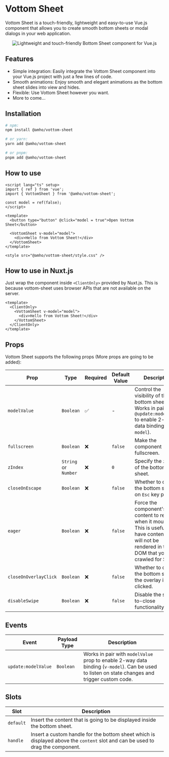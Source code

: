 # Vottom Sheet

Vottom Sheet is a touch-friendly, lightweight and easy-to-use Vue.js component
that allows you to create smooth bottom sheets or modal dialogs in your web
application.

<div style="text-align: center">
  <img src="demo.gif" alt="Lightweight and touch-friendly Bottom Sheet component for Vue.js" />
</div>

## Features

- Simple integration: Easily integrate the Vottom Sheet component into your Vue.js project with just a few lines of code.
- Smooth animations: Enjoy smooth and elegant animations as the bottom sheet slides into view and hides.
- Flexible: Use Vottom Sheet however you want.
- More to come...

## Installation

```bash copy
# npm:
npm install @amho/vottom-sheet
```

```bash copy
# or yarn:
yarn add @amho/vottom-sheet
```

```bash copy
# or pnpm:
pnpm add @amho/vottom-sheet
```

## How to use

```vue copy
<script lang="ts" setup>
import { ref } from 'vue';
import { VottomSheet } from '@amho/vottom-sheet';

const model = ref(false);
</script>

<template>
  <button type="button" @click="model = true">Open Vottom Sheet</button>

  <VottomSheet v-model="model">
    <div>Hello from Vottom Sheet!</div>
  </VottomSheet>
</template>

<style src="@amho/vottom-sheet/style.css" />
```

## How to use in Nuxt.js

Just wrap the component inside `<ClientOnly>` provided by Nuxt.js. This is because vottom-sheet uses browser APIs that are not available on the server.

```vue copy
<template>
  <ClientOnly>
    <VottomSheet v-model="model">
      <div>Hello from Vottom Sheet!</div>
    </VottomSheet>
  </ClientOnly>
</template>
```

## Props

Vottom Sheet supports the following props (More props are going to be added):

| Prop                  | Type                 | Required | Default Value | Description                                                                                                                                                    |
|-----------------------|----------------------|----------|---------------|----------------------------------------------------------------------------------------------------------------------------------------------------------------|
| `modelValue`          | `Boolean`            | ✅        | -             | Control the visibility of the bottom sheet. Works in pair with `@update:modelValue` to enable 2-way data binding (`v-model`).                                  |
| `fullscreen`          | `Boolean`            | ❌        | `false`       | Make the component fullscreen.                                                                                                                                 |
| `zIndex`              | `String` or `Number` | ❌        | `0`           | Specify the `z-index` of the bottom sheet.                                                                                                                     |
| `closeOnEscape`       | `Boolean`            | ❌        | `false`       | Whether to close the bottom sheet on `Esc` key press.                                                                                                          |
| `eager`               | `Boolean`            | ❌        | `false`       | Force the component's content to render when it mounts. This is useful if you have content that will not be rendered in the DOM that you want crawled for SEO. |
| `closeOnOverlayClick` | `Boolean`            | ❌        | `false`       | Whether to close the bottom sheet if the overlay is clicked.                                                                                                   |
| `disableSwipe`        | `Boolean`            | ❌        | `false`       | Disable the swipe-to-close functionality.                                                                                                                      |

## Events

| Event               | Payload Type | Description                                                                                                                                    |
|---------------------|--------------|------------------------------------------------------------------------------------------------------------------------------------------------|
| `update:modelValue` | `Boolean`    | Works in pair with `modelValue` prop to enable 2-way data binding (`v-model`). Can be used to listen on state changes and trigger custom code. |

## Slots

| Slot      | Description                                                                                                                    |
|-----------|--------------------------------------------------------------------------------------------------------------------------------|
| `default` | Insert the content that is going to be displayed inside the bottom sheet.                                                      |
| `handle`  | Insert a custom handle for the bottom sheet which is displayed above the `content` slot and can be used to drag the component. |
